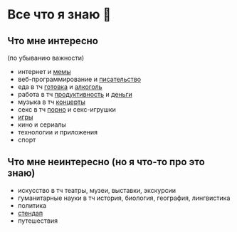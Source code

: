 # Все что я знаю 🚧

## Что мне интересно

(по убыванию важности)

- интернет и [мемы](./Entertainment/VK/index.md)
- веб-программирование и [писательство](./Blog.md)
- еда в тч [готовка](https://potyk.notion.site/d47b6c5c807a41e2a9bb145632a20a5b) и [алкоголь](./Food/Alko.md)
- работа в тч [продуктивность](./Productivity.md) и [деньги](./Money/index.md)
- музыка в тч [концерты](./Entertainment/Gigs.md)
- секс в тч [порно](./Entertainment/Porn.md) и секс-игрушки
- [игры](./Entertainment/Games.md)
- кино и сериалы
- технологии и приложения
- спорт

## Что мне неинтересно (но я что-то про это знаю)

- искусство в тч театры, музеи, выставки, экскурсии
- гуманитарные науки в тч история, биология, география, лингвистика
- политика
- [стендап](./Entertainment/Standup.md)
- путешествия
